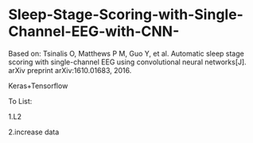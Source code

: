 # Sleep-Stage-Scoring-with-Single-Channel-EEG-with-CNN-
Based on:
Tsinalis O, Matthews P M, Guo Y, et al. Automatic sleep stage scoring with single-channel EEG using convolutional neural networks[J]. arXiv preprint arXiv:1610.01683, 2016.



Keras+Tensorflow



To List:

1.L2

2.increase data
